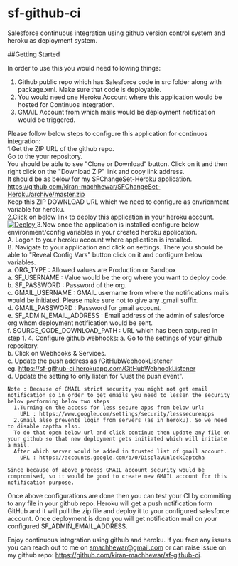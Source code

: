 # sf-github-ci
Salesforce continuous integration using github version control system and heroku as deployment system.

##Getting Started

In order to use this you would need following things:  
  1. Github public repo which has Salesforce code in src folder along with package.xml. Make sure that code is deployable.  
  2. You would need one Heroku Account where this application would be hosted for Continuos integration.  
  3. GMAIL Account from which mails would be deployment notification would be triggered.  

Please follow below steps to configure this application for continuos integration:  
  1.Get the ZIP URL of the github repo.  
    Go to the your repository.  
      You should be able to see "Clone or Download" button. Click on it and then right click on the "Download ZIP" link and copy link address.  
    It should be as below for my SFChangeSet-Heroku application.  
      https://github.com/kiran-machhewar/SFChangeSet-Heroku/archive/master.zip  
      Keep this ZIP DOWNLOAD URL which we need to configure as envrionment variable for heroku.  
  2.Click on below link to deploy this application in your heroku account.  
    <a href="https://www.heroku.com/deploy/?template=https://github.com/kiran-machhewar/sf-github-ci"><img src="https://www.herokucdn.com/deploy/button.svg" alt="Deploy">
    </a>
  3.Now once the application is installed configure below environment/config variables in your created heroku application.  
    A. Logon to your heroku account where application is installed.  
    B. Navigate to your application and click on settings. There you should be able to "Reveal Config Vars" button click on it and configure below variables.  
      a. ORG_TYPE : Allowed values are Production or Sandbox  
      a. SF_USERNAME : Value would be the org where you want to deploy code.  
      b. SF_PASSWORD : Password of the org.  
      c. GMAIL_USERNAME : GMAIL username from where the notifications mails would be initiated. Please make sure not to give any .gmail suffix.  
      d. GMAIL_PASSWORD : Password for gmail account.  
      e. SF_ADMIN_EMAIL_ADDRESS : Email address of the admin of salesforce org whom deployment notification would be sent.  
      f. SOURCE_CODE_DOWNLOAD_PATH : URL which has been catpured in step 1.
  4. Configure github webhooks:
    a. Go to the settings of your github repository.  
    b. Click on Webhooks & Services.    
    c. Update the push address as <your-heroku-app-main-address>/GitHubWebhookListener  
      eg. https://sf-github-ci.herokuapp.com/GitHubWebhookListener  
    d. Update the setting to only listen for "Just the push event".  

```
Note : Because of GMAIL strict security you might not get email notification so in order to get emails you need to lessen the security below performing below two steps  
  1.Turning on the access for less secure apps from below url:  
    URL : https://www.google.com/settings/security/lesssecureapps  
  2.Gmail also prevents login from servers (as in heroku). So we need to disable captha also.  
  To do that open below url and click continue then update any file on your github so that new deployment gets initiated which will initiate a mail.  
  After which server would be added in trusted list of gmail account.  
    URL : https://accounts.google.com/b/0/DisplayUnlockCaptcha 

Since because of above process GMAIL account security would be compromised, so it would be good to create new GMAIL account for this notification purpose.
```
 
Once above configurations are done then you can test your CI by commiting to any file in your github repo. Heroku will get a push notification form GitHub and it will pull the zip file and deploy it to your configured salesforce account. Once deployment is done you will get notification mail on your configured SF_ADMIN_EMAIL_ADDRESS.
  
Enjoy continuous integration using github and heroku. If you face any issues you can reach out to me on smachhewar@gmail.com or can raise issue on my github repo: https://github.com/kiran-machhewar/sf-github-ci.



